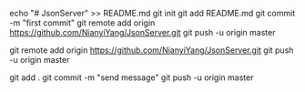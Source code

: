 echo "# JsonServer" >> README.md
git init
git add README.md
git commit -m "first commit"
git remote add origin https://github.com/NianyiYang/JsonServer.git
git push -u origin master

git remote add origin https://github.com/NianyiYang/JsonServer.git
git push -u origin master

git add .
git commit -m "send message"
git push -u origin master